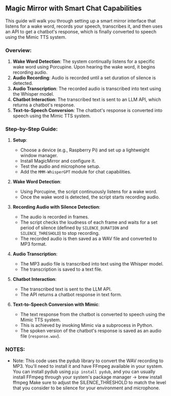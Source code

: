 ## Magic Mirror with Smart Chat Capabilities

This guide will walk you through setting up a smart mirror interface that listens for a wake word, records your speech, transcribes it, and then uses an API to get a chatbot's response, which is finally converted to speech using the Mimic TTS system.

### Overview:

1. **Wake Word Detection**: The system continually listens for a specific wake word using Porcupine. Upon hearing the wake word, it begins recording audio.
2. **Audio Recording**: Audio is recorded until a set duration of silence is detected.
3. **Audio Transcription**: The recorded audio is transcribed into text using the Whisper model.
4. **Chatbot Interaction**: The transcribed text is sent to an LLM API, which returns a chatbot's response.
5. **Text-to-Speech Conversion**: The chatbot's response is converted into speech using the Mimic TTS system.

### Step-by-Step Guide:

1. **Setup**:
    - Choose a device (e.g., Raspberry Pi) and set up a lightweight window manager.
    - Install MagicMirror and configure it.
    - Test the audio and microphone setup.
    - Add the `MMM-WhisperGPT` module for chat capabilities.

2. **Wake Word Detection**:
    - Using Porcupine, the script continuously listens for a wake word.
    - Once the wake word is detected, the script starts recording audio.

3. **Recording Audio with Silence Detection**:
    - The audio is recorded in frames.
    - The script checks the loudness of each frame and waits for a set period of silence (defined by `SILENCE_DURATION` and `SILENCE_THRESHOLD`) to stop recording.
    - The recorded audio is then saved as a WAV file and converted to MP3 format.

4. **Audio Transcription**:
    - The MP3 audio file is transcribed into text using the Whisper model.
    - The transcription is saved to a text file.

5. **Chatbot Interaction**:
    - The transcribed text is sent to the LLM API.
    - The API returns a chatbot response in text form.

6. **Text-to-Speech Conversion with Mimic**:
    - The text response from the chatbot is converted to speech using the Mimic TTS system.
    - This is achieved by invoking Mimic via a subprocess in Python.
    - The spoken version of the chatbot's response is saved as an audio file (`response.wav`).

### NOTES:
- Note: This code uses the pydub library to convert the WAV recording to MP3. 
You'll need to install it and have FFmpeg available in your system. 
You can install pydub using `pip install pydub`, and you can usually 
install FFmpeg through your system's package manager -> brew install ffmpeg
Make sure to adjust the SILENCE_THRESHOLD to match the level that 
you consider to be silence for your environment and microphone.